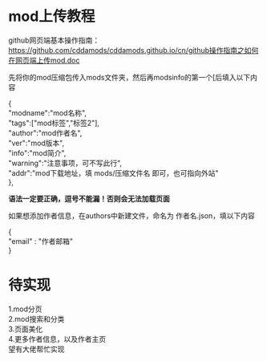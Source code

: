 # mod上传教程

github网页端基本操作指南：https://github.com/cddamods/cddamods.github.io/cn/github操作指南之如何在网页端上传mod.doc

先将你的mod压缩包传入mods文件夹，然后再modsinfo的第一个[后填入以下内容  
  
{  
	"modname":"mod名称",  
	"tags":["mod标签","标签2"],  
	"author":"mod作者名",  
	"ver":"mod版本",  
	"info":"mod简介",  
	"warning":"注意事项，可不写此行",  
	"addr":"mod下载地址，填 mods/压缩文件名 即可，也可指向外站"  
},  
  
**语法一定要正确，逗号不能漏！否则会无法加载页面**  
  
如果想添加作者信息，在authors中新建文件，命名为 作者名.json，填以下内容  
  
{  
	"email" : "作者邮箱"  
}  
  
# 待实现

1.mod分页  
2.mod搜索和分类  
3.页面美化  
4.更多作者信息，以及作者主页  
望有大佬帮忙实现  
